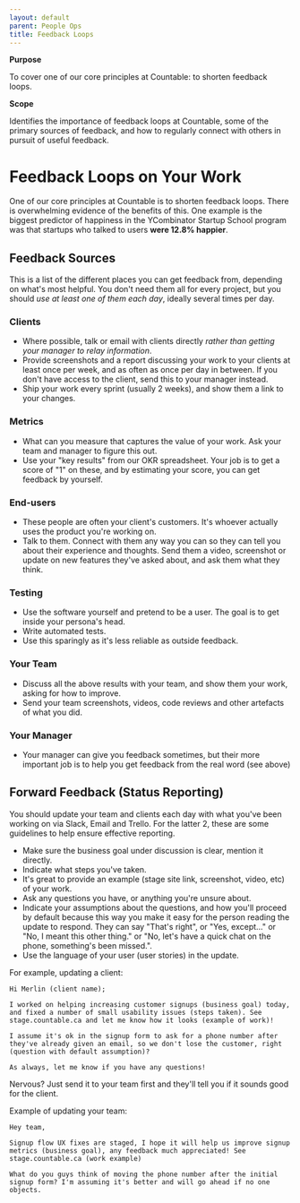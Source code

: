 ```yaml
---
layout: default
parent: People Ops
title: Feedback Loops
---
```


**Purpose**

To cover one of our core principles at Countable: to shorten feedback loops.

**Scope**

Identifies the importance of feedback loops at Countable, some of the primary sources of feedback, and how to regularly connect with others in pursuit of useful feedback.

# Feedback Loops on Your Work

One of our core principles at Countable is to shorten feedback loops.
There is overwhelming evidence of the benefits of this. One example is
the biggest predictor of happiness in the YCombinator Startup School
program was that startups who talked to users **were 12.8% happier**.

## Feedback Sources

This is a list of the different places you can get feedback from,
depending on what's most helpful. You don't need them all for every
project, but you should *use at least one of them each day*, ideally
several times per day.

### Clients

  - Where possible, talk or email with clients directly *rather than
    getting your manager to relay information*.
  - Provide screenshots and a report discussing your work to your
    clients at least once per week, and as often as once per day in
    between. If you don't have access to the client, send this to your
    manager instead.
  - Ship your work every sprint (usually 2 weeks), and show them a link
    to your changes.

### Metrics

  - What can you measure that captures the value of your work. Ask your
    team and manager to figure this out.
  - Use your "key results" from our OKR spreadsheet. Your job is to get
    a score of "1" on these, and by estimating your score, you can get
    feedback by yourself.

### End-users

  - These people are often your client's customers. It's whoever
    actually uses the product you're working on.
  - Talk to them. Connect with them any way you can so they can tell you
    about their experience and thoughts. Send them a video, screenshot
    or update on new features they've asked about, and ask them what
    they think.

### Testing

  - Use the software yourself and pretend to be a user. The goal is to
    get inside your persona's head.
  - Write automated tests.
  - Use this sparingly as it's less reliable as outside feedback.

### Your Team

  - Discuss all the above results with your team, and show them your
    work, asking for how to improve.
  - Send your team screenshots, videos, code reviews and other artefacts
    of what you did.

### Your Manager

  - Your manager can give you feedback sometimes, but their more
    important job is to help you get feedback from the real word (see
    above)

## Forward Feedback (Status Reporting)

You should update your team and clients each day with what you've been
working on via Slack, Email and Trello. For the latter 2, these are some
guidelines to help ensure effective reporting.

  - Make sure the business goal under discussion is clear, mention it
    directly.
  - Indicate what steps you've taken.
  - It's great to provide an example (stage site link, screenshot,
    video, etc) of your work.
  - Ask any questions you have, or anything you're unsure about.
  - Indicate your assumptions about the questions, and how you'll
    proceed by default because this way you make it easy for the person
    reading the update to respond. They can say "That's right", or "Yes,
    except..." or "No, I meant this other thing." or "No, let's have a
    quick chat on the phone, something's been missed.".
  - Use the language of your user (user stories) in the update.

For example, updating a client:

    Hi Merlin (client name);
    
    I worked on helping increasing customer signups (business goal) today, and fixed a number of small usability issues (steps taken). See stage.countable.ca and let me know how it looks (example of work)!
    
    I assume it's ok in the signup form to ask for a phone number after they've already given an email, so we don't lose the customer, right (question with default assumption)?
    
    As always, let me know if you have any questions!

Nervous? Just send it to your team first and they'll tell you if it
sounds good for the client.

Example of updating your team:

    Hey team,
    
    Signup flow UX fixes are staged, I hope it will help us improve signup metrics (business goal), any feedback much appreciated! See stage.countable.ca (work example)
    
    What do you guys think of moving the phone number after the initial signup form? I'm assuming it's better and will go ahead if no one objects.
